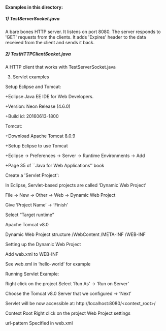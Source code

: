 #### Examples in this directory:

##### 1) TestServerSocket.java

A bare bones HTTP server. It listens on port 8080.
The server responds to 'GET' requests from the clients. It adds 'Expires' header
to the data received from the client and sends it back.


##### 2) TestHTTPClientSocket.java

A HTTP client that works with TestServerSocket.java


3) Servlet examples

Setup Eclipse and Tomcat:

+Eclipse Java EE IDE for Web Developers.

+Version: Neon Release (4.6.0)

+Build id: 20160613-1800

Tomcat:

+Download Apache Tomcat 8.0.9

+Setup Eclipse to use Tomcat

+Eclipse -> Preferences -> Server -> Runtime Environments -> Add

+Page 35 of ``Java for Web Applications’’ book


Create a 'Servlet Project':

In Eclipse, Servlet-based projects are called ‘Dynamic Web Project’

File -> New -> Other -> Web -> Dynamic Web Project

Give ‘Project Name’ -> ‘Finish’

Select “Target runtime”

Apache Tomcat v8.0

Dynamic Web Project structure
  /WebContent
         /META-INF
         /WEB-INF

Setting up the Dynamic Web Project

Add web.xml to WEB-INF

See web.xml in ‘hello-world’ for example


Running Servlet Example:

Right click on the project
Select ‘Run As’ -> ‘Run on Server’

Choose the Tomcat v8.0 Server that we configured -> ‘Next’

Servlet will be now accessible at: http://localhost:8080/<context_root>/<url-pattern>

Context Root
Right click on the project
Web Project settings

url-pattern
Specified in web.xml

